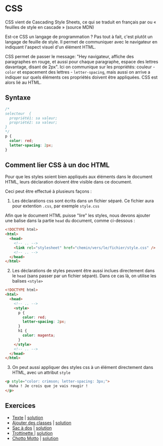 # CSS

CSS vient de Cascading Style Sheets, ce qui se traduit en français par ou « feuilles de style en cascade » (source MDN)

Est-ce CSS un langage de programmation ? Pas tout à fait, c'est plutôt un langage de feuille de style. Il permet de communiquer avec le navigateur en indiquant l'aspect visuel d'un élément HTML.

CSS permet de passer le message: "Hey navigateur, affiche des paragraphes en rouge, et aussi pour chaque paragraphe, espace des lettres davantage, disant de 2px". Ici on communique sur les propriétés: couleur - `color` et espacement des lettres - `letter-spacing`, mais aussi on arrive a indiquer sur quels éléments ces propriétés doivent être appliquées. CSS est alors lié au HTML.

## Syntaxe

```css
/*
selecteur  {
  propriété1: sa valeur;
  propriété2: sa valeur;
}
*/
p {
  color: red;
  letter-spacing: 2px;
}
```

## Comment lier CSS à un doc HTML

Pour que les styles soient bien appliqués aux éléments dans le document HTML, leurs déclaration doivent être visible dans ce document.

Ceci peut être effectué à plusieurs façons :

1. Les déclarations css sont écrits dans un fichier séparé. Ce fichier aura pour extention `.css`, par exemple `style.css`

Afin que le document HTML puisse "lire" les styles, nous devons ajouter une balise dans la partie `head` du document, comme ci-dessous :

```html
<!DOCTYPE html>
<html>
  <head>
    <!-- .. -->
    <link rel="stylesheet" href="chemin/vers/le/fichier/style.css" />
    <!-- .. -->
  </head>
</html>
```

2. Les déclarations de styles peuvent être aussi inclues directement dans le `head` (sans passer par un fichier séparé). Dans ce cas là, on utilise les balises `<style>`

```html
<!DOCTYPE html>
<html>
  <head>
    <!-- .. -->
    <style>
      p {
        color: red;
        letter-spacing: 2px;
      }
      h1 {
        color: magenta;
      }
    </style>
    <!-- .. -->
  </head>
</html>
```

3. On peut aussi appliquer des styles css à un élément directement dans HTML, avec un attribut `style`

```html
<p style="color: crimson; letter-spacing: 3px;">
  Haha ! Je crois que je vais rougir !
</p>
```

## Exercices

- [Texte](https://codepen.io/alyra/pen/XWmGaxE) | [solution](https://codepen.io/alyra/pen/71324a74c0b4cc0eeafc258ca92ecff9)
- [Ajouter des classes](https://codepen.io/alyra/pen/VwvRzRJ) | [solution](https://codepen.io/alyra/pen/9bba5bbe25f5173c3356816078256b0e)
- [Sac à dos](https://codepen.io/alyra/pen/LYpwabq) | [solution](https://codepen.io/alyra/pen/adce46c948e55c0792b03f7deee72700)
- [Trottinette ](https://codepen.io/alyra/pen/abvMLBM) | [solution](https://codepen.io/alyra/pen/10ebf7eee701d8cb292a9561a0d40c2a)
- [Chotto Motto](https://codepen.io/alyra/pen/mdeoBqr) | [solution](https://codepen.io/alyra/pen/6d30ffdd107e2dadd630433d5cd5aa61)
